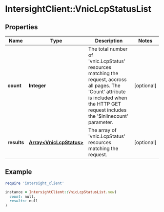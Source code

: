 # IntersightClient::VnicLcpStatusList

## Properties

| Name | Type | Description | Notes |
| ---- | ---- | ----------- | ----- |
| **count** | **Integer** | The total number of &#39;vnic.LcpStatus&#39; resources matching the request, accross all pages. The &#39;Count&#39; attribute is included when the HTTP GET request includes the &#39;$inlinecount&#39; parameter. | [optional] |
| **results** | [**Array&lt;VnicLcpStatus&gt;**](VnicLcpStatus.md) | The array of &#39;vnic.LcpStatus&#39; resources matching the request. | [optional] |

## Example

```ruby
require 'intersight_client'

instance = IntersightClient::VnicLcpStatusList.new(
  count: null,
  results: null
)
```

